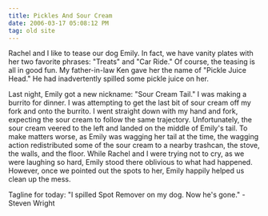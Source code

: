 ```yaml
---
title: Pickles And Sour Cream
date: 2006-03-17 05:08:12 PM
tag: old site
---
```


Rachel and I like to tease our dog Emily. In fact, we have vanity plates with her two favorite phrases: "Treats" and "Car Ride." Of course, the teasing is all in good fun. My father-in-law Ken gave her the name of "Pickle Juice Head." He had inadvertently spilled some pickle juice on her.

Last night, Emily got a new nickname: "Sour Cream Tail." I was making a burrito for dinner. I was attempting to get the last bit of sour cream off my fork and onto the burrito. I went straight down with my hand and fork, expecting the sour cream to follow the same trajectory. Unfortunately, the sour cream veered to the left and landed on the middle of Emily's tail. To make matters worse, as Emily was wagging her tail at the time, the wagging action redistributed some of the sour cream to a nearby trashcan, the stove, the walls, and the floor. While Rachel and I were trying not to cry, as we were laughing so hard, Emily stood there oblivious to what had happened. However, once we pointed out the spots to her, Emily happily helped us clean up the mess.

Tagline for today: "I spilled Spot Remover on my dog. Now he's gone." - Steven Wright
